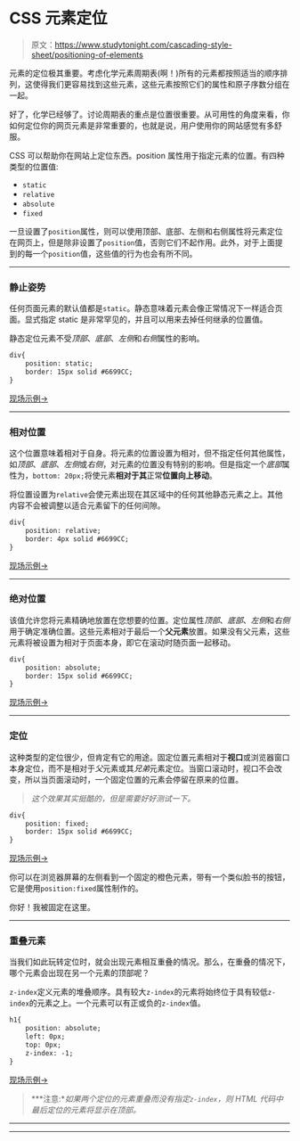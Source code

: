 # CSS 元素定位

> 原文：<https://www.studytonight.com/cascading-style-sheet/positioning-of-elements>

元素的定位极其重要。考虑化学元素周期表(啊！)所有的元素都按照适当的顺序排列，这使得我们更容易找到这些元素，这些元素按照它们的属性和原子序数分组在一起。

好了，化学已经够了。讨论周期表的重点是位置很重要。从可用性的角度来看，你如何定位你的网页元素是非常重要的，也就是说，用户使用你的网站感觉有多舒服。

CSS 可以帮助你在网站上定位东西。position 属性用于指定元素的位置。有四种类型的位置值:

*   `static`
*   `relative`
*   `absolute`
*   `fixed`

一旦设置了`position`属性，则可以使用顶部、底部、左侧和右侧属性将元素定位在网页上，但是除非设置了`position`值，否则它们不起作用。此外，对于上面提到的每一个`position`值，这些值的行为也会有所不同。

* * *

### 静止姿势

任何页面元素的默认值都是`static`。静态意味着元素会像正常情况下一样适合页面。显式指定 static 是非常罕见的，并且可以用来去掉任何继承的位置值。

静态定位元素不受*顶部*、*底部*、*左侧*和*右侧*属性的影响。

```html
div{ 
    position: static;
    border: 15px solid #6699CC;
}
```

[现场示例→](/code/playground/web?file=css-static_position)

* * *

### 相对位置

这个位置意味着相对于自身。将元素的位置设置为相对，但不指定任何其他属性，如*顶部*、*底部*、*左侧*或*右侧*，对元素的位置没有特别的影响。但是指定一个*底部*属性为，`bottom: 20px;`将使元素**相对于其**正常**位置向上移动**。

将位置设置为`relative`会使元素出现在其区域中的任何其他静态元素之上。其他内容不会被调整以适合元素留下的任何间隙。

```html
div{ 
    position: relative; 
    border: 4px solid #6699CC; 
}
```

[现场示例→](/code/playground/web?file=css-relative_position)

* * *

### 绝对位置

该值允许您将元素精确地放置在您想要的位置。定位属性*顶部*、*底部*、*左侧*和*右侧*用于确定准确位置。这些元素相对于最后一个**父元素**放置。如果没有父元素，这些元素将被设置为相对于页面本身，即它在滚动时随页面一起移动。

```html
div{ 
    position: absolute;
    border: 15px solid #6699CC;
}
```

[现场示例→](/code/playground/web?file=css-absolute_position)

* * *

### 定位

这种类型的定位很少，但肯定有它的用途。固定位置元素相对于**视口**或浏览器窗口本身定位，而不是相对于*父*元素或其*兄弟*元素定位。当窗口滚动时，视口不会改变，所以当页面滚动时，一个固定位置的元素会停留在原来的位置。

> *这个效果其实挺酷的，但是需要好好测试一下。*

```html
div{ 
    position: fixed;
    border: 15px solid #6699CC;
}
```

[现场示例→](/code/playground/web?file=css-fixed_position)

你可以在浏览器屏幕的左侧看到一个固定的橙色元素，带有一个类似脸书的按钮，它是使用`position:fixed`属性制作的。

你好！我被固定在这里。

* * *

### 重叠元素

当我们如此玩转定位时，就会出现元素相互重叠的情况。那么，在重叠的情况下，哪个元素会出现在另一个元素的顶部呢？

`z-index`定义元素的堆叠顺序。具有较大`z-index`的元素将始终位于具有较低`z-index`的元素之上。一个元素可以有正或负的`z-index`值。

```html
h1{ 
    position: absolute;
    left: 0px;
    top: 0px;
    z-index: -1;
}
```

[现场示例→](/code/playground/web?file=css-overlapping)

> ***注意:**如果两个定位的元素重叠而没有指定`z-index`，则 HTML 代码中最后定位的元素将显示在顶部。*

* * *

* * *